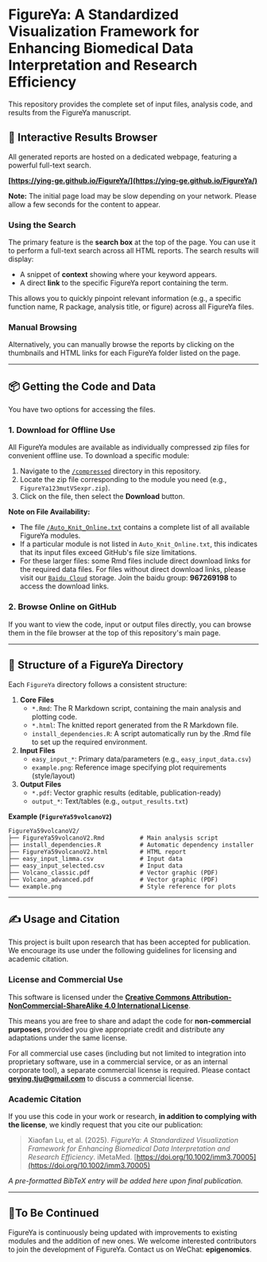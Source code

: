 # FigureYa: A Standardized Visualization Framework for Enhancing Biomedical Data Interpretation and Research Efficiency

This repository provides the complete set of input files, analysis code, and results from the FigureYa manuscript.

## 🔎 Interactive Results Browser

All generated reports are hosted on a dedicated webpage, featuring a powerful full-text search.

**[https://ying-ge.github.io/FigureYa/](https://ying-ge.github.io/FigureYa/)**

**Note:** The initial page load may be slow depending on your network. Please allow a few seconds for the content to appear.

### Using the Search
The primary feature is the **search box** at the top of the page. You can use it to perform a full-text search across all HTML reports. The search results will display:
*   A snippet of **context** showing where your keyword appears.
*   A direct **link** to the specific FigureYa report containing the term.

This allows you to quickly pinpoint relevant information (e.g., a specific function name, R package, analysis title, or figure) across all FigureYa files.

### Manual Browsing
Alternatively, you can manually browse the reports by clicking on the thumbnails and HTML links for each FigureYa folder listed on the page.

---

## 📦 Getting the Code and Data

You have two options for accessing the files.

### 1. Download for Offline Use

All FigureYa modules are available as individually compressed zip files for convenient offline use. To download a specific module:

1.  Navigate to the [`/compressed`](https://github.com/ying-ge/FigureYa/tree/main/compressed) directory in this repository.
2.  Locate the zip file corresponding to the module you need (e.g., `FigureYa123mutVSexpr.zip`).
3.  Click on the file, then select the **Download** button.

**Note on File Availability:**
- The file [`/Auto_Knit_Online.txt`](https://github.com/ying-ge/FigureYa/blob/main/Auto_Knit_Online.txt) contains a complete list of all available FigureYa modules.
- If a particular module is not listed in `Auto_Knit_Online.txt`, this indicates that its input files exceed GitHub's file size limitations.
- For these larger files: some Rmd files include direct download links for the required data files. For files without direct download links, please visit our [`Baidu Cloud`](https://pan.baidu.com) storage. Join the baidu group: **967269198** to access the download links.

### 2. Browse Online on GitHub
If you want to view the code, input or output files directly, you can browse them in the file browser at the top of this repository's main page.

---

## :file_folder: Structure of a FigureYa Directory
Each `FigureYa` directory follows a consistent structure:

1. **Core Files**
   - `*.Rmd`: The R Markdown script, containing the main analysis and plotting code.
   - `*.html`: The knitted report generated from the R Markdown file.
   - `install_dependencies.R`: A script automatically run by the .Rmd file to set up the required environment.
2. **Input Files**  
   - `easy_input_*`: Primary data/parameters (e.g., `easy_input_data.csv`)  
   - `example.png`: Reference image specifying plot requirements (style/layout)  
3. **Output Files**  
   - `*.pdf`: Vector graphic results (editable, publication-ready)  
   - `output_*`: Text/tables (e.g., `output_results.txt`)  

**Example (`FigureYa59volcanoV2`)**  
```plaintext
FigureYa59volcanoV2/
├── FigureYa59volcanoV2.Rmd          # Main analysis script
├── install_dependencies.R           # Automatic dependency installer
├── FigureYa59volcanoV2.html         # HTML report
├── easy_input_limma.csv             # Input data
├── easy_input_selected.csv          # Input data
├── Volcano_classic.pdf              # Vector graphic (PDF)
├── Volcano_advanced.pdf             # Vector graphic (PDF)
└── example.png                      # Style reference for plots
```

---

## ✍️ Usage and Citation

This project is built upon research that has been accepted for publication. We encourage its use under the following guidelines for licensing and academic citation.

### License and Commercial Use

This software is licensed under the **[Creative Commons Attribution-NonCommercial-ShareAlike 4.0 International License](http://creativecommons.org/licenses/by-nc-sa/4.0/)**.

This means you are free to share and adapt the code for **non-commercial purposes**, provided you give appropriate credit and distribute any adaptations under the same license.

For all commercial use cases (including but not limited to integration into proprietary software, use in a commercial service, or as an internal corporate tool), a separate commercial license is required. Please contact **geying.tju@gmail.com** to discuss a commercial license.

### Academic Citation

If you use this code in your work or research, **in addition to complying with the license**, we kindly request that you cite our publication:

> Xiaofan Lu, et al. (2025). *FigureYa: A Standardized Visualization Framework for Enhancing Biomedical Data Interpretation and Research Efficiency*. iMetaMed. [https://doi.org/10.1002/imm3.70005](https://doi.org/10.1002/imm3.70005)

*A pre-formatted BibTeX entry will be added here upon final publication.*

---

## :handshake:To Be Continued

FigureYa is continuously being updated with improvements to existing modules and the addition of new ones. We welcome interested contributors to join the development of FigureYa. Contact us on WeChat: **epigenomics**.
